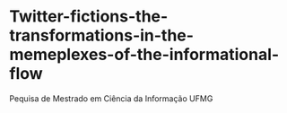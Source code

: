 # Twitter-fictions-the-transformations-in-the-memeplexes-of-the-informational-flow
Pequisa de Mestrado em Ciência da Informação UFMG
